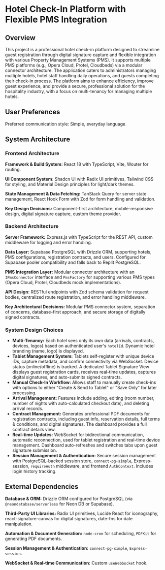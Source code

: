 # Hotel Check-In Platform with Flexible PMS Integration

## Overview

This project is a professional hotel check-in platform designed to streamline guest registration through digital signature capture and flexible integration with various Property Management Systems (PMS). It supports multiple PMS platforms (e.g., Opera Cloud, Protel, Cloudbeds) via a modular connector architecture. The application caters to administrators managing multiple hotels, hotel staff handling daily operations, and guests completing their check-in process. The platform aims to enhance efficiency, improve guest experience, and provide a secure, professional solution for the hospitality industry, with a focus on multi-tenancy for managing multiple hotels.

## User Preferences

Preferred communication style: Simple, everyday language.

## System Architecture

### Frontend Architecture

**Framework & Build System:** React 18 with TypeScript, Vite, Wouter for routing.

**UI Component System:** Shadcn UI with Radix UI primitives, Tailwind CSS for styling, and Material Design principles for light/dark themes.

**State Management & Data Fetching:** TanStack Query for server state management, React Hook Form with Zod for form handling and validation.

**Key Design Decisions:** Component-first architecture, mobile-responsive design, digital signature capture, custom theme provider.

### Backend Architecture

**Server Framework:** Express.js with TypeScript for the REST API, custom middleware for logging and error handling.

**Data Layer:** Supabase PostgreSQL with Drizzle ORM, supporting hotels, PMS configurations, registration contracts, and users. Configured for Supabase pooler compatibility and falls back to Replit PostgreSQL.

**PMS Integration Layer:** Modular connector architecture with an `IPmsConnector` interface and `PmsFactory` for supporting various PMS types (Opera Cloud, Protel, Cloudbeds mock implementations).

**API Design:** RESTful endpoints with Zod schema validation for request bodies, centralized route registration, and error handling middleware.

**Key Architectural Decisions:** Modular PMS connector system, separation of concerns, database-first approach, and secure storage of digitally signed contracts.

### System Design Choices

*   **Multi-Tenancy:** Each hotel sees only its own data (arrivals, contracts, devices, logos) based on authenticated user's `hotelId`. Dynamic hotel branding (name, logo) is displayed.
*   **Tablet Management System:** Tablets self-register with unique device IDs, capture metadata, and confirm connectivity via WebSocket. Device status (online/offline) is tracked. A dedicated Tablet Signature View displays guest registration cards, receives real-time updates, captures digital signatures, and auto-submits signed contracts.
*   **Manual Check-In Workflow:** Allows staff to manually create check-ins with options to either "Create & Send to Tablet" or "Save Only" for later processing.
*   **Arrival Management:** Features include adding, editing (room number, number of nights with auto-calculated checkout date), and deleting arrival records.
*   **Contract Management:** Generates professional PDF documents for registration contracts, including guest info, reservation details, full terms & conditions, and digital signatures. The dashboard provides a full contract details view.
*   **Real-time Updates:** WebSocket for bidirectional communication, automatic reconnection, used for tablet registration and real-time device management. Dashboard auto-refreshes and switches tabs upon guest signature submission.
*   **Session Management & Authentication:** Secure session management with PostgreSQL-backed session store, `connect-pg-simple`, Express-session, `requireAuth` middleware, and frontend `AuthContext`. Includes login history tracking.

## External Dependencies

**Database & ORM:** Drizzle ORM configured for PostgreSQL (via `@neondatabase/serverless` for Neon DB or Supabase).

**Third-Party UI Libraries:** Radix UI primitives, Lucide React for iconography, react-signature-canvas for digital signatures, date-fns for date manipulation.

**Automation & Document Generation:** `node-cron` for scheduling, `PDFKit` for generating PDF documents.

**Session Management & Authentication:** `connect-pg-simple`, `Express-session`.

**WebSocket & Real-time Communication:** Custom `useWebSocket` hook.